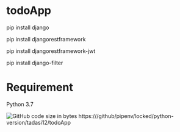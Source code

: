 # todoApp

pip install django

pip install djangorestframework

pip install djangorestframework-jwt

pip install django-filter 

# Requirement
Python 3.7

![GitHub code size in bytes](https://img.shields.io/github/languages/code-size/tadasi12/todoApp)
https:///github/pipenv/locked/python-version/tadasi12/todoApp
